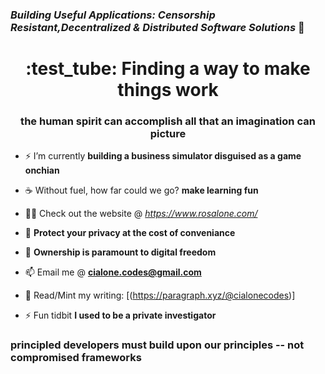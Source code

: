 ### *Building Useful Applications: Censorship Resistant,Decentralized & Distributed Software Solutions*  :rocket: 


<h1 align="center"> :test_tube:  Finding a way to make things work</h1>
<h3 align="center">the human spirit can accomplish all that an imagination can picture</h3>

- ⚡ I’m currently **building a business simulator disguised as a game onchian** 

- :coffee:   Without fuel, how far could we go? **make learning fun**

- 👨‍💻 Check out the website @ *https://www.rosalone.com/*

- :ninja: **Protect your privacy at the cost of conveniance**

- 💬 **Ownership is paramount to digital freedom**

- 📫 Email me @ **cialone.codes@gmail.com**

- 📄 Read/Mint my writing: [(https://paragraph.xyz/@cialonecodes)]
- ⚡ Fun tidbit **I used to be a private investigator**

<h3 align="left">principled developers must build upon our principles -- not compromised frameworks</h3>


